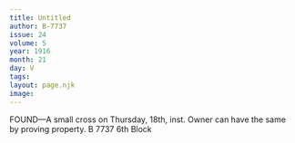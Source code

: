 ```yaml
---
title: Untitled
author: B-7737
issue: 24
volume: 5
year: 1916
month: 21
day: V
tags:
layout: page.njk
image:
---
```

FOUND—A small cross on Thursday, 18th, inst. Owner can have the same by proving property.   B 7737 6th Block   




